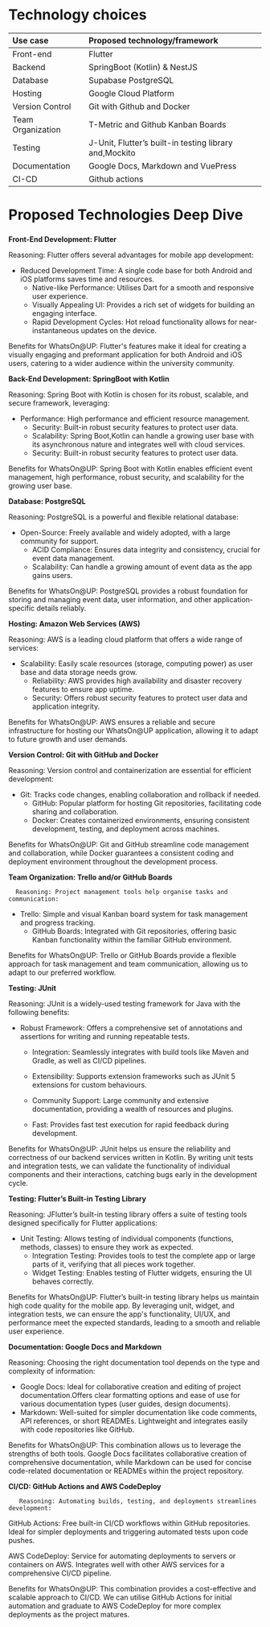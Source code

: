 # Technology choices

| Use case | Proposed technology/framework |
| :---- | :---- |
| Front-end | Flutter   |
| Backend | SpringBoot (Kotlin) & NestJS |
| Database | Supabase PostgreSQL |
| Hosting | Google Cloud Platform |
| Version Control | Git with Github and Docker |
| Team Organization | T-Metric  and Github Kanban Boards  |
| Testing  | J-Unit, Flutter’s built-in testing library and,Mockito |
| Documentation | Google Docs, Markdown and VuePress |
| CI-CD | Github actions |

# 

# 

# Proposed Technologies Deep Dive 

### 

**Front-End Development: Flutter**

Reasoning: Flutter offers several advantages for mobile app development:

* Reduced Development Time: A single code base for both Android and iOS platforms saves time and resources.  
  * Native-like Performance: Utilises Dart for a smooth and responsive user experience.  
  * Visually Appealing UI: Provides a rich set of widgets for building an engaging interface.  
  * Rapid Development Cycles: Hot reload functionality allows for near-instantaneous updates on the device.

Benefits for WhatsOn@UP: Flutter's features make it ideal for creating a visually engaging and preformant application for both Android and iOS users, catering to a wider audience within the university community.

**Back-End Development: SpringBoot with Kotlin**

Reasoning: Spring Boot with Kotlin is chosen for its robust, scalable, and secure framework, leveraging:

* Performance:  High performance and efficient resource management.  
  * Security:  Built-in robust security features to protect user data.  
  * Scalability: Spring Boot,Kotlin can handle a growing user base with its asynchronous nature  and integrates well with cloud services.  
  * Security: Built-in robust security features to protect user data.

Benefits for WhatsOn@UP: Spring Boot with Kotlin enables efficient event management, high performance, robust security, and scalability for the growing user base.

**Database: PostgreSQL**

Reasoning: PostgreSQL is a powerful and flexible relational database:

* Open-Source: Freely available and widely adopted, with a large community for support.  
  * ACID Compliance: Ensures data integrity and consistency, crucial for event data management.  
  * Scalability: Can handle a growing amount of event data as the app gains users.

Benefits for WhatsOn@UP: PostgreSQL provides a robust foundation for storing and managing event data, user information, and other application-specific details reliably.

**Hosting: Amazon Web Services (AWS)**

Reasoning: AWS is a leading cloud platform that offers a wide range of services:

* Scalability: Easily scale resources (storage, computing power) as user base and data storage needs grow.  
  * Reliability: AWS provides high availability and disaster recovery features to ensure app uptime.  
  * Security: Offers robust security features to protect user data and application integrity.

Benefits for WhatsOn@UP: AWS ensures a reliable and secure infrastructure for hosting our WhatsOn@UP application, allowing it to adapt to future growth and user demands.

**Version Control: Git with GitHub and Docker**

Reasoning: Version control and containerization are essential for efficient development:

* Git: Tracks code changes, enabling collaboration and rollback if needed.  
  * GitHub: Popular platform for hosting Git repositories, facilitating code sharing and collaboration.  
  * Docker: Creates containerized environments, ensuring consistent development, testing, and deployment across machines.

Benefits for WhatsOn@UP: Git and GitHub streamline code management and collaboration, while Docker guarantees a consistent coding and deployment environment throughout the development process.

**Team Organization: Trello and/or GitHub Boards**

      Reasoning: Project management tools help organise tasks and communication:

* Trello: Simple and visual Kanban board system for task management and progress tracking.  
  * GitHub Boards: Integrated with Git repositories, offering basic Kanban functionality within the familiar GitHub environment.

Benefits for WhatsOn@UP: Trello or GitHub Boards provide a flexible approach for task management and team communication, allowing us to adapt to our preferred workflow.

**Testing: JUnit**

Reasoning: JUnit is a widely-used testing framework for Java with the following benefits:

* Robust Framework: Offers a comprehensive set of annotations and assertions for writing and running repeatable tests.  
  * Integration: Seamlessly integrates with build tools like Maven and Gradle, as well as CI/CD pipelines.  
  * Extensibility: Supports extension frameworks such as JUnit 5 extensions for custom behaviours.  
  * Community Support: Large community and extensive documentation, providing a wealth of resources and plugins.


  * Fast: Provides fast test execution for rapid feedback during development.

Benefits for WhatsOn@UP: JUnit helps us ensure the reliability and correctness of our backend services written in Kotlin. By writing unit tests and integration tests, we can validate the functionality of individual components and their interactions, catching bugs early in the development cycle.

**Testing: Flutter’s Built-in Testing Library**

Reasoning: JFlutter’s built-in testing library offers a suite of testing tools designed specifically for Flutter applications:

* Unit Testing: Allows testing of individual components (functions, methods, classes) to ensure they work as expected.  
  * Integration Testing: Provides tools to test the complete app or large parts of it, verifying that all pieces work together.  
  * Widget Testing: Enables testing of Flutter widgets, ensuring the UI behaves correctly.

Benefits for WhatsOn@UP: Flutter’s built-in testing library helps us maintain high code quality for the mobile app. By leveraging unit, widget, and integration tests, we can ensure the app's functionality, UI/UX, and performance meet the expected standards, leading to a smooth and reliable user experience. 

**Documentation: Google Docs and Markdown**

Reasoning: Choosing the right documentation tool depends on the type and complexity of information:

* Google Docs: Ideal for collaborative creation and editing of project documentation.Offers clear formatting options and ease of use for various documentation types (user guides, design documents).  
* Markdown: Well-suited for simpler documentation like code comments, API references, or short READMEs. Lightweight and integrates easily with code repositories like GitHub.

Benefits for WhatsOn@UP: This combination allows us to leverage the strengths of both tools. Google Docs facilitates collaborative creation of comprehensive documentation, while Markdown can be used for concise code-related documentation or READMEs within the project repository.

**CI/CD: GitHub Actions and AWS CodeDeploy**

       Reasoning: Automating builds, testing, and deployments streamlines development:

GitHub Actions: Free built-in CI/CD workflows within GitHub repositories. Ideal for simpler deployments and triggering automated tests upon code pushes.

AWS CodeDeploy: Service for automating deployments to servers or containers on AWS. Integrates well with other AWS services for a comprehensive CI/CD pipeline.

Benefits for WhatsOn@UP: This combination provides a cost-effective and scalable approach to CI/CD. We can utilise GitHub Actions for initial automation and graduate to AWS CodeDeploy for more complex deployments as the project matures.
